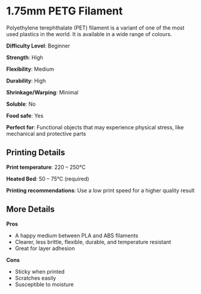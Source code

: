 ﻿# 1.75mm PETG Filament
Polyethylene terephthalate (PET) filament is a variant of one of the most used plastics in the world. It is available in a wide range of colours.

**Difficulty Level**: Beginner

**Strength**: High

**Flexibility**: Medium

**Durability**: High

**Shrinkage/Warping**: Minimal

**Soluble**: No

**Food safe**: Yes

**Perfect for**: Functional objects that may experience physical stress, like mechanical and protective parts

## Printing Details

**Print temperature**: 220 – 250°C

**Heated Bed**: 50 – 75°C (required)

**Printing recommendations**: Use a low print speed for a higher quality result

## More Details

**Pros**

 - A happy medium between PLA and ABS filaments
 - Clearer, less brittle, flexible, durable, and temperature resistant
 - Great for layer adhesion

**Cons**

 - Sticky when printed
 - Scratches easily
 - Susceptible to moisture

